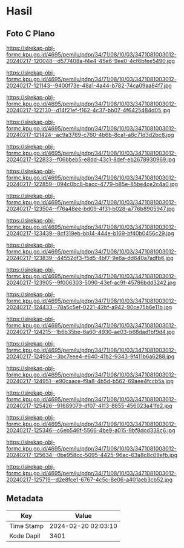 # Hasil

## Foto C Plano

https://sirekap-obj-formc.kpu.go.id/4695/pemilu/pdpr/34/71/08/10/03/3471081003012-20240217-120048--d577408a-f4e4-45e6-9ee0-4cf6bfee5490.jpg

https://sirekap-obj-formc.kpu.go.id/4695/pemilu/pdpr/34/71/08/10/03/3471081003012-20240217-121143--9400f73e-48a1-4a44-b782-74ca09aa84f7.jpg

https://sirekap-obj-formc.kpu.go.id/4695/pemilu/pdpr/34/71/08/10/03/3471081003012-20240217-122130--d14f21ef-f162-4c37-bb07-4f6425484d05.jpg

https://sirekap-obj-formc.kpu.go.id/4695/pemilu/pdpr/34/71/08/10/03/3471081003012-20240217-121424--ac9a3769-c760-4b6b-8ca1-a8c71d3d2bc8.jpg

https://sirekap-obj-formc.kpu.go.id/4695/pemilu/pdpr/34/71/08/10/03/3471081003012-20240217-122833--f06bbeb5-e8dd-43c1-8def-eb2678930969.jpg

https://sirekap-obj-formc.kpu.go.id/4695/pemilu/pdpr/34/71/08/10/03/3471081003012-20240217-122859--094c0bc8-bacc-4779-b85e-85be4ce2c4a0.jpg

https://sirekap-obj-formc.kpu.go.id/4695/pemilu/pdpr/34/71/08/10/03/3471081003012-20240217-123504--f76a48ee-bd09-4f31-b028-a776b8905947.jpg

https://sirekap-obj-formc.kpu.go.id/4695/pemilu/pdpr/34/71/08/10/03/3471081003012-20240217-123439--8cf319eb-bb14-444e-b169-bf40b0456c29.jpg

https://sirekap-obj-formc.kpu.go.id/4695/pemilu/pdpr/34/71/08/10/03/3471081003012-20240217-123839--44552df3-f5d5-4bf7-9e6a-dd640a7adfb6.jpg

https://sirekap-obj-formc.kpu.go.id/4695/pemilu/pdpr/34/71/08/10/03/3471081003012-20240217-123905--9f006303-5090-43ef-ac9f-45786bdd3242.jpg

https://sirekap-obj-formc.kpu.go.id/4695/pemilu/pdpr/34/71/08/10/03/3471081003012-20240217-124433--78a5c5ef-0221-42bf-a942-90ce75b6e11b.jpg

https://sirekap-obj-formc.kpu.go.id/4695/pemilu/pdpr/34/71/08/10/03/3471081003012-20240217-124215--1b6b35be-6a60-4930-ae03-b68dad1bf9d4.jpg

https://sirekap-obj-formc.kpu.go.id/4695/pemilu/pdpr/34/71/08/10/03/3471081003012-20240217-124924--3bc7eee4-e640-41b2-9343-9f411b6a6288.jpg

https://sirekap-obj-formc.kpu.go.id/4695/pemilu/pdpr/34/71/08/10/03/3471081003012-20240217-124951--e90caace-f9a8-4b5d-b562-69aee4fccb5a.jpg

https://sirekap-obj-formc.kpu.go.id/4695/pemilu/pdpr/34/71/08/10/03/3471081003012-20240217-125426--91689079-df07-4113-8655-456023a41fe2.jpg

https://sirekap-obj-formc.kpu.go.id/4695/pemilu/pdpr/34/71/08/10/03/3471081003012-20240217-125346--c6eb546f-5566-4be9-a015-9bf8dcd338c6.jpg

https://sirekap-obj-formc.kpu.go.id/4695/pemilu/pdpr/34/71/08/10/03/3471081003012-20240217-125634--0be958cc-5095-4425-96ac-63a8c8c09efb.jpg

https://sirekap-obj-formc.kpu.go.id/4695/pemilu/pdpr/34/71/08/10/03/3471081003012-20240217-125719--d2e8fce1-6767-4c5c-8e06-a401aeb3cb52.jpg


## Metadata

| Key        | Value               |
| ---------- | ------------------- |
| Time Stamp | 2024-02-20 02:03:10 |
| Kode Dapil | 3401                |



